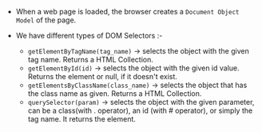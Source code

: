 - When a web page is loaded, the browser creates a `Document Object Model` of the page.

- We have different types of DOM Selectors :- 
    - `getElementByTagName(tag_name)` -> selects the object with the given tag name. Returns a HTML Collection.
    - `getElementById(id)` -> selects the object with the given id value. Returns the element or null, if it doesn't exist.
    - `getElementsByClassName(class_name)` -> selects the object that has the class name as given. Returns a HTML Collection.
    - `querySelector(param)` -> selects the object with the given parameter, can be a class(with . operator), an id (with # operator), or simply the tag name. It returns the element.